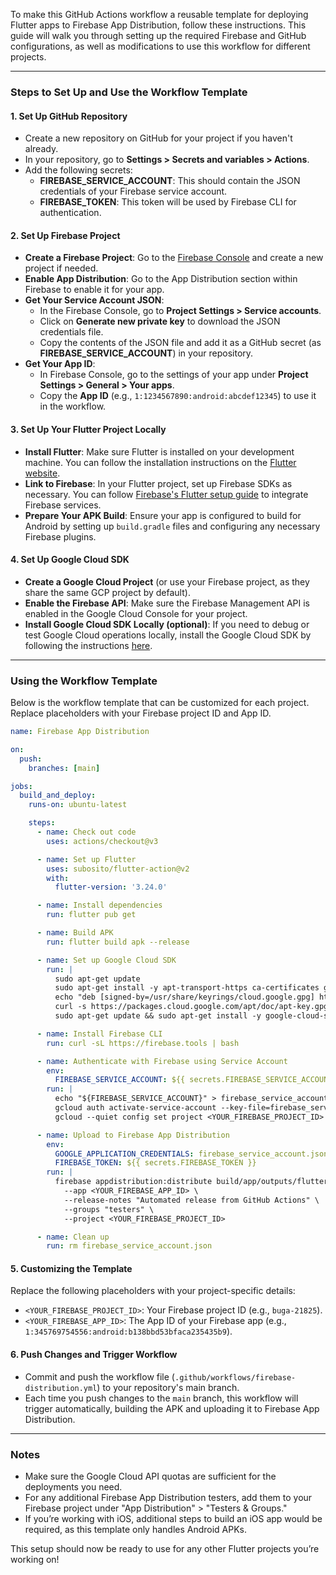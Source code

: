 To make this GitHub Actions workflow a reusable template for deploying Flutter apps to Firebase App Distribution, follow these instructions. This guide will walk you through setting up the required Firebase and GitHub configurations, as well as modifications to use this workflow for different projects.

---

### Steps to Set Up and Use the Workflow Template

#### 1. **Set Up GitHub Repository**

   - Create a new repository on GitHub for your project if you haven't already.
   - In your repository, go to **Settings > Secrets and variables > Actions**.
   - Add the following secrets:
     - **FIREBASE_SERVICE_ACCOUNT**: This should contain the JSON credentials of your Firebase service account.
     - **FIREBASE_TOKEN**: This token will be used by Firebase CLI for authentication.

#### 2. **Set Up Firebase Project**

   - **Create a Firebase Project**: Go to the [Firebase Console](https://console.firebase.google.com/) and create a new project if needed.
   - **Enable App Distribution**: Go to the App Distribution section within Firebase to enable it for your app.
   - **Get Your Service Account JSON**:
     - In the Firebase Console, go to **Project Settings > Service accounts**.
     - Click on **Generate new private key** to download the JSON credentials file.
     - Copy the contents of the JSON file and add it as a GitHub secret (as **FIREBASE_SERVICE_ACCOUNT**) in your repository.
   - **Get Your App ID**:
     - In Firebase Console, go to the settings of your app under **Project Settings > General > Your apps**.
     - Copy the **App ID** (e.g., `1:1234567890:android:abcdef12345`) to use it in the workflow.

#### 3. **Set Up Your Flutter Project Locally**

   - **Install Flutter**: Make sure Flutter is installed on your development machine. You can follow the installation instructions on the [Flutter website](https://flutter.dev/docs/get-started/install).
   - **Link to Firebase**: In your Flutter project, set up Firebase SDKs as necessary. You can follow [Firebase's Flutter setup guide](https://firebase.flutter.dev/docs/overview/) to integrate Firebase services.
   - **Prepare Your APK Build**: Ensure your app is configured to build for Android by setting up `build.gradle` files and configuring any necessary Firebase plugins.

#### 4. **Set Up Google Cloud SDK**

   - **Create a Google Cloud Project** (or use your Firebase project, as they share the same GCP project by default).
   - **Enable the Firebase API**: Make sure the Firebase Management API is enabled in the Google Cloud Console for your project.
   - **Install Google Cloud SDK Locally (optional)**: If you need to debug or test Google Cloud operations locally, install the Google Cloud SDK by following the instructions [here](https://cloud.google.com/sdk/docs/install).

---

### Using the Workflow Template

Below is the workflow template that can be customized for each project. Replace placeholders with your Firebase project ID and App ID.

```yaml
name: Firebase App Distribution

on:
  push:
    branches: [main]

jobs:
  build_and_deploy:
    runs-on: ubuntu-latest

    steps:
      - name: Check out code
        uses: actions/checkout@v3

      - name: Set up Flutter
        uses: subosito/flutter-action@v2
        with:
          flutter-version: '3.24.0'

      - name: Install dependencies
        run: flutter pub get

      - name: Build APK
        run: flutter build apk --release

      - name: Set up Google Cloud SDK
        run: |
          sudo apt-get update
          sudo apt-get install -y apt-transport-https ca-certificates gnupg
          echo "deb [signed-by=/usr/share/keyrings/cloud.google.gpg] http://packages.cloud.google.com/apt cloud-sdk main" | sudo tee /etc/apt/sources.list.d/google-cloud-sdk.list
          curl -s https://packages.cloud.google.com/apt/doc/apt-key.gpg | gpg --dearmor | sudo tee /usr/share/keyrings/cloud.google.gpg > /dev/null
          sudo apt-get update && sudo apt-get install -y google-cloud-sdk

      - name: Install Firebase CLI
        run: curl -sL https://firebase.tools | bash

      - name: Authenticate with Firebase using Service Account
        env:
          FIREBASE_SERVICE_ACCOUNT: ${{ secrets.FIREBASE_SERVICE_ACCOUNT }}
        run: |
          echo "${FIREBASE_SERVICE_ACCOUNT}" > firebase_service_account.json
          gcloud auth activate-service-account --key-file=firebase_service_account.json
          gcloud --quiet config set project <YOUR_FIREBASE_PROJECT_ID>

      - name: Upload to Firebase App Distribution
        env:
          GOOGLE_APPLICATION_CREDENTIALS: firebase_service_account.json
          FIREBASE_TOKEN: ${{ secrets.FIREBASE_TOKEN }}
        run: |
          firebase appdistribution:distribute build/app/outputs/flutter-apk/app-release.apk \
            --app <YOUR_FIREBASE_APP_ID> \
            --release-notes "Automated release from GitHub Actions" \
            --groups "testers" \
            --project <YOUR_FIREBASE_PROJECT_ID>

      - name: Clean up
        run: rm firebase_service_account.json
```

#### 5. **Customizing the Template**

Replace the following placeholders with your project-specific details:
   - `<YOUR_FIREBASE_PROJECT_ID>`: Your Firebase project ID (e.g., `buga-21825`).
   - `<YOUR_FIREBASE_APP_ID>`: The App ID of your Firebase app (e.g., `1:345769754556:android:b138bbd53bfaca235435b9`).

#### 6. **Push Changes and Trigger Workflow**

   - Commit and push the workflow file (`.github/workflows/firebase-distribution.yml`) to your repository's main branch.
   - Each time you push changes to the `main` branch, this workflow will trigger automatically, building the APK and uploading it to Firebase App Distribution.

---

### Notes

- Make sure the Google Cloud API quotas are sufficient for the deployments you need.
- For any additional Firebase App Distribution testers, add them to your Firebase project under "App Distribution" > "Testers & Groups."
- If you’re working with iOS, additional steps to build an iOS app would be required, as this template only handles Android APKs.
  
This setup should now be ready to use for any other Flutter projects you’re working on!